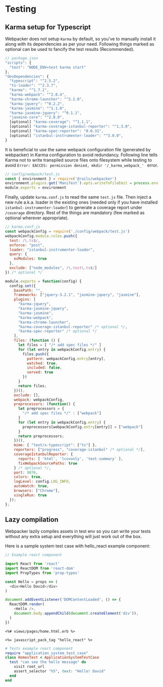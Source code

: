 # Testing

## Karma setup for Typescript

Webpacker does not setup `Karma` by default, so you've to manually install it along with its dependencies as per your need. Following things marked as optional can be used to fancify the test results (Recommended).

```js
// package.json
"scripts": {
  "test": "NODE_ENV=test karma start"
},
"devDependencies": {
  "typescript": "^2.5.2",
  "ts-loader": "^2.3.7",
  "karma": "^1.7.1",
  "karma-webpack": "^2.0.4",
  "karma-chrome-launcher": "^2.2.0",
  "karma-jquery": "^0.2.2",
  "karma-jasmine": "^1.1.0",
  "karma-jasmine-jquery": "^0.1.1",
  "jasmine-core": "^2.8.0",
  [optional] "karma-coverage": "^1.1.1",
  [optional] "karma-coverage-istanbul-reporter": "^1.3.0",
  [optional] "karma-spec-reporter": "0.0.31",
  [optional] "istanbul-instrumenter-loader": "^3.0.0",
}
```

It is beneficial to use the same webpack configuration file (generated by webpacker) in Karma configuration to avoid redundancy. Following line tells Karma not to write transpiled source files onto filesystem while testing to avoid `Error: EACCES: permission denied, mkdir '/_karma_webpack_' ` error.

```js
// config/webpack/test.js
const { environment } = require('@rails/webpacker')
environment.plugins.get('Manifest').opts.writeToFileEmit = process.env.NODE_ENV !== 'test'
module.exports = environment
```

Finally, update `karma.conf.js` to read the same `test.js` file. Then inject a new rule a.k.a. loader in the existing ones (needed only if you have installed `istanbul-instrumenter-loader`) to generate a coverage report under `/coverage` directory. Rest of the things are mandatory (few marked as optional wherever appropriate).

```js
// karma.conf.js
const webpackConfig = require('./config/webpack/test.js')
webpackConfig.module.rules.push({
  test: /\.ts$/,
  enforce: "post",
  loader: "istanbul-instrumenter-loader",
  query: {
    esModules: true
  },
  exclude: ["node_modules", /\.test\.ts$/]
}) /* optional */

module.exports = function(config) {
  config.set({
    basePath: "",
    frameworks: ["jquery-3.2.1", "jasmine-jquery", "jasmine"],
    plugins: [
      "karma-jquery",
      "karma-jasmine-jquery",
      "karma-jasmine",
      "karma-webpack",
      "karma-chrome-launcher",
      "karma-coverage-istanbul-reporter" /* optional */,
      "karma-spec-reporter" /* optional */
    ],
    files: (function () {
      let files = [ "/* add spec files */" ]
      for (let entry in webpackConfig.entry) {
        files.push({
          pattern: webpackConfig.entry[entry],
          watched: true,
          included: false,
          served: true
        })
      }
      return files;
    })(),
    exclude: [],
    webpack: webpackConfig,
    preprocessors: (function() {
      let preprocessors = {
        "/* add spec files */" : ["webpack"]
      }
      for (let entry in webpackConfig.entry) {
        preprocessors[webpackConfig.entry[entry]] = ["webpack"]
      }
      return preprocessors;
    })(),
    mime: { "text/x-typescript": ["ts"] },
    reporters: ["progress", "coverage-istanbul" /* optional */],
    coverageIstanbulReporter: {
      reports: [ 'html', 'lcovonly', 'text-summary' ],
      fixWebpackSourcePaths: true
    } /* optional */,
    port: 9876,
    colors: true,
    logLevel: config.LOG_INFO,
    autoWatch: true,
    browsers: ["Chrome"],
    singleRun: true
  });
};
```

## Lazy compilation

Webpacker lazily compiles assets in test env so you can write your tests without any extra
setup and everything will just work out of the box.

Here is a sample system test case with hello_react example component:

```js
// Example react component

import React from 'react'
import ReactDOM from 'react-dom'
import PropTypes from 'prop-types'

const Hello = props => (
  <div>Hello David</div>
)

document.addEventListener('DOMContentLoaded', () => {
  ReactDOM.render(
    <Hello />,
    document.body.appendChild(document.createElement('div')),
  )
})
```

```erb
<%# views/pages/home.html.erb %>

<%= javascript_pack_tag "hello_react" %>
```

```rb
# Tests example react component
require "application_system_test_case"
class HomesTest < ApplicationSystemTestCase
  test "can see the hello message" do
    visit root_url
    assert_selector "h5", text: "Hello! David"
  end
end
```
